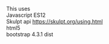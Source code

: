 This uses <br>
Javascript ES12 <br>
Skulpt api https://skulpt.org/using.html <br>
html5 <br>
bootstrap 4.3.1 dist <br>